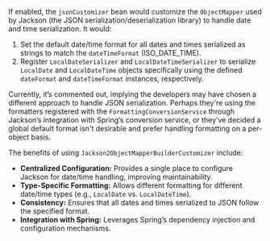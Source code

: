 If enabled, the `jsonCustomizer` bean would customize the `ObjectMapper` used by Jackson (the JSON serialization/deserialization library) to handle date and time serialization. It would:

1.  Set the default date/time format for all dates and times serialized as strings to match the `dateTimeFormat` (ISO_DATE_TIME).
2.  Register `LocalDateSerializer` and `LocalDateTimeSerializer` to serialize `LocalDate` and `LocalDateTime` objects specifically using the defined `dateFormat` and `dateTimeFormat` instances, respectively.

Currently, it’s commented out, implying the developers may have chosen a different approach to handle JSON serialization. Perhaps they're using the formatters registered with the `FormattingConversionService` through Jackson’s integration with Spring’s conversion service, or they’ve decided a global default format isn't desirable and prefer handling formatting on a per-object basis.

The benefits of using `Jackson2ObjectMapperBuilderCustomizer` include:

*   **Centralized Configuration:** Provides a single place to configure Jackson for date/time handling, improving maintainability.
*   **Type-Specific Formatting:** Allows different formatting for different date/time types (e.g., `LocalDate` vs. `LocalDateTime`).
*   **Consistency:** Ensures that all dates and times serialized to JSON follow the specified format.
*   **Integration with Spring:** Leverages Spring’s dependency injection and configuration mechanisms.